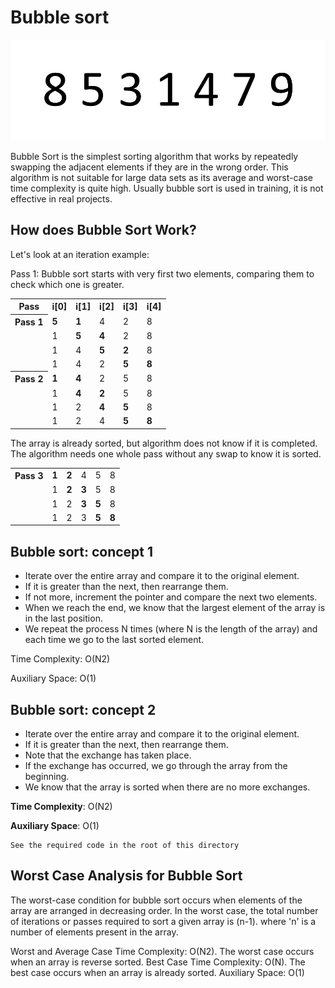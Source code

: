 # Bubble sort

<div>
  <img src="https://github.com/iamlorddop/sorting-methods/blob/main/assets/img/bubble-sort.gif" alt="bubble-sort.gif">
</div>

Bubble Sort is the simplest sorting algorithm that works by repeatedly swapping the adjacent elements if they are in the wrong order. This algorithm is not suitable for large data sets as its average and worst-case time complexity is quite high. Usually bubble sort is used in training, it is not effective in real projects.

## How does Bubble Sort Work?

Let's look at an iteration example:

Pass 1: Bubble sort starts with very first two elements, comparing them to check which one is greater.

<table>
    <tr>
        <th>Pass</th>
        <th>i[0]</th>
        <th>i[1]</th>
        <th>i[2]</th>
        <th>i[3]</th>
        <th>i[4]</th>
    </tr>
    <tr>
        <th>Pass 1</th>
        <td><b>5</b></td>
        <td><b>1</b></td>
        <td>4</td>
        <td>2</td>
        <td>8</td>
    </tr>
    <tr>
        <td><span></span></td>
        <td>1</td>
        <td><b>5</b></td>
        <td><b>4</b></td>
        <td>2</td>
        <td>8</td>
    </tr>
    <tr>
        <td><span></span></td>
        <td>1</td>
        <td>4</td>
        <td><b>5</b></td>
        <td><b>2</b></td>
        <td>8</td>
    </tr>
    <tr>
        <td><span></span></td>
        <td>1</td>
        <td>4</td>
        <td>2</td>
        <td><b>5</b></td>
        <td><b>8</b></td>
    </tr>
    <tr>
        <th>Pass 2</th>
        <td><b>1</b></td>
        <td><b>4</b></td>
        <td>2</td>
        <td>5</td>
        <td>8</td>
    </tr>
    <tr>
        <td><span></span></td>
        <td>1</td>
        <td><b>4</b></td>
        <td><b>2</b></td>
        <td>5</td>
        <td>8</td>
    </tr>
    <tr>
        <td><span></span></td>
        <td>1</td>
        <td>2</td>
        <td><b>4</b></td>
        <td><b>5</b></td>
        <td>8</td>
    </tr>
    <tr>
        <td><span></span></td>
        <td>1</td>
        <td>2</td>
        <td>4</td>
        <td><b>5</b></td>
        <td><b>8</b></td>
    </tr>
</table>

The array is already sorted, but algorithm does not know if it is completed. <br>The algorithm needs one whole pass without any swap to know it is sorted.

<table>
    <tr>
        <th>Pass 3</th>
        <td><b>1</b></td>
        <td><b>2</b></td>
        <td>4</td>
        <td>5</td>
        <td>8</td>
    </tr>
    <tr>
        <td><span></span></td>
        <td>1</td>
        <td><b>2</b></td>
        <td><b>3</b></td>
        <td>5</td>
        <td>8</td>
    </tr>
    <tr>
        <td><span></span></td>
        <td>1</td>
        <td>2</td>
        <td><b>3</b></td>
        <td><b>5</b></td>
        <td>8</td>
    </tr>
    <tr>
        <td><span></span></td>
        <td>1</td>
        <td>2</td>
        <td>3</td>
        <td><b>5</b></td>
        <td><b>8</b></td>
    </tr>
</table>

## Bubble sort: concept 1

- Iterate over the entire array and compare it to the original element.
- If it is greater than the next, then rearrange them.
- If not more, increment the pointer and compare the next two elements.
- When we reach the end, we know that the largest element of the array is in the last position.
- We repeat the process N times (where N is the length of the array) and each time we go to the last sorted element.

Time Complexity: O(N2)

Auxiliary Space: O(1) 

## Bubble sort: concept 2

- Iterate over the entire array and compare it to the original element.
- If it is greater than the next, then rearrange them.
- Note that the exchange has taken place.
- If the exchange has occurred, we go through the array from the beginning.
- We know that the array is sorted when there are no more exchanges.

**Time Complexity**: O(N2)

**Auxiliary Space**: O(1) 

```
See the required code in the root of this directory
```

## Worst Case Analysis for Bubble Sort

The worst-case condition for bubble sort occurs when elements of the array are arranged in decreasing order.
In the worst case, the total number of iterations or passes required to sort a given array is (n-1). where 'n' is a number of elements present in the array.

Worst and Average Case Time Complexity: O(N2). The worst case occurs when an array is reverse sorted.
Best Case Time Complexity: O(N). The best case occurs when an array is already sorted.
Auxiliary Space: O(1)
